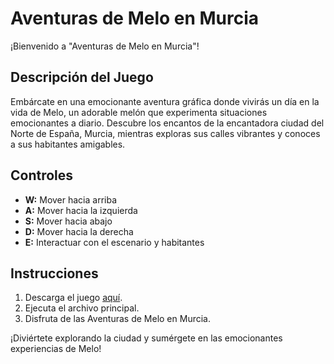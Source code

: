 # Aventuras de Melo en Murcia

¡Bienvenido a "Aventuras de Melo en Murcia"!

## Descripción del Juego

Embárcate en una emocionante aventura gráfica donde vivirás un día en la vida de Melo, un adorable melón que experimenta situaciones emocionantes a diario. Descubre los encantos de la encantadora ciudad del Norte de España, Murcia, mientras exploras sus calles vibrantes y conoces a sus habitantes amigables.

## Controles

- **W:** Mover hacia arriba
- **A:** Mover hacia la izquierda
- **S:** Mover hacia abajo
- **D:** Mover hacia la derecha
- **E:** Interactuar con el escenario y habitantes

## Instrucciones

1. Descarga el juego [aquí](https://alexjl09.itch.io/dia-de-meln).
2. Ejecuta el archivo principal.
3. Disfruta de las Aventuras de Melo en Murcia.

¡Diviértete explorando la ciudad y sumérgete en las emocionantes experiencias de Melo!
